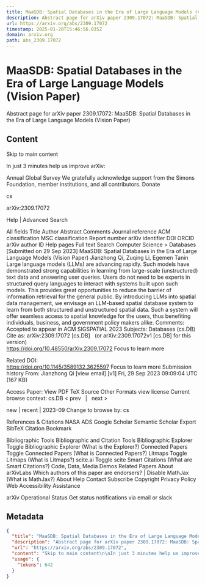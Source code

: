 ```yaml
---
title: MaaSDB: Spatial Databases in the Era of Large Language Models (Vision Paper)
description: Abstract page for arXiv paper 2309.17072: MaaSDB: Spatial Databases in the Era of Large Language Models (Vision Paper)
url: https://arxiv.org/abs/2309.17072
timestamp: 2025-01-20T15:46:56.035Z
domain: arxiv.org
path: abs_2309.17072
---
```


# MaaSDB: Spatial Databases in the Era of Large Language Models (Vision Paper)


Abstract page for arXiv paper 2309.17072: MaaSDB: Spatial Databases in the Era of Large Language Models (Vision Paper)


## Content

Skip to main content

In just 3 minutes help us improve arXiv:

Annual Global Survey
We gratefully acknowledge support from the Simons Foundation, member institutions, and all contributors.
Donate
>
cs
>
arXiv:2309.17072

Help | Advanced Search

All fields
Title
Author
Abstract
Comments
Journal reference
ACM classification
MSC classification
Report number
arXiv identifier
DOI
ORCID
arXiv author ID
Help pages
Full text
Search
Computer Science > Databases
[Submitted on 29 Sep 2023]
MaaSDB: Spatial Databases in the Era of Large Language Models (Vision Paper)
Jianzhong Qi, Zuqing Li, Egemen Tanin
Large language models (LLMs) are advancing rapidly. Such models have demonstrated strong capabilities in learning from large-scale (unstructured) text data and answering user queries. Users do not need to be experts in structured query languages to interact with systems built upon such models. This provides great opportunities to reduce the barrier of information retrieval for the general public. By introducing LLMs into spatial data management, we envisage an LLM-based spatial database system to learn from both structured and unstructured spatial data. Such a system will offer seamless access to spatial knowledge for the users, thus benefiting individuals, business, and government policy makers alike.
Comments:	Accepted to appear in ACM SIGSPATIAL 2023
Subjects:	Databases (cs.DB)
Cite as:	arXiv:2309.17072 [cs.DB]
 	(or arXiv:2309.17072v1 [cs.DB] for this version)
 	
https://doi.org/10.48550/arXiv.2309.17072
Focus to learn more

Related DOI:	
https://doi.org/10.1145/3589132.3625597
Focus to learn more
Submission history
From: Jianzhong Qi [view email]
[v1] Fri, 29 Sep 2023 09:09:04 UTC (167 KB)

Access Paper:
View PDF
TeX Source
Other Formats
view license
Current browse context:
cs.DB
< prev   |   next >

new | recent | 2023-09
Change to browse by:
cs

References & Citations
NASA ADS
Google Scholar
Semantic Scholar
Export BibTeX Citation
Bookmark
 
Bibliographic Tools
Bibliographic and Citation Tools
Bibliographic Explorer Toggle
Bibliographic Explorer (What is the Explorer?)
Connected Papers Toggle
Connected Papers (What is Connected Papers?)
Litmaps Toggle
Litmaps (What is Litmaps?)
scite.ai Toggle
scite Smart Citations (What are Smart Citations?)
Code, Data, Media
Demos
Related Papers
About arXivLabs
Which authors of this paper are endorsers? | Disable MathJax (What is MathJax?)
About
Help
Contact
Subscribe
Copyright
Privacy Policy
Web Accessibility Assistance

arXiv Operational Status 
Get status notifications via email or slack

## Metadata

```json
{
  "title": "MaaSDB: Spatial Databases in the Era of Large Language Models (Vision Paper)",
  "description": "Abstract page for arXiv paper 2309.17072: MaaSDB: Spatial Databases in the Era of Large Language Models (Vision Paper)",
  "url": "https://arxiv.org/abs/2309.17072",
  "content": "Skip to main content\n\nIn just 3 minutes help us improve arXiv:\n\nAnnual Global Survey\nWe gratefully acknowledge support from the Simons Foundation, member institutions, and all contributors.\nDonate\n>\ncs\n>\narXiv:2309.17072\n\nHelp | Advanced Search\n\nAll fields\nTitle\nAuthor\nAbstract\nComments\nJournal reference\nACM classification\nMSC classification\nReport number\narXiv identifier\nDOI\nORCID\narXiv author ID\nHelp pages\nFull text\nSearch\nComputer Science > Databases\n[Submitted on 29 Sep 2023]\nMaaSDB: Spatial Databases in the Era of Large Language Models (Vision Paper)\nJianzhong Qi, Zuqing Li, Egemen Tanin\nLarge language models (LLMs) are advancing rapidly. Such models have demonstrated strong capabilities in learning from large-scale (unstructured) text data and answering user queries. Users do not need to be experts in structured query languages to interact with systems built upon such models. This provides great opportunities to reduce the barrier of information retrieval for the general public. By introducing LLMs into spatial data management, we envisage an LLM-based spatial database system to learn from both structured and unstructured spatial data. Such a system will offer seamless access to spatial knowledge for the users, thus benefiting individuals, business, and government policy makers alike.\nComments:\tAccepted to appear in ACM SIGSPATIAL 2023\nSubjects:\tDatabases (cs.DB)\nCite as:\tarXiv:2309.17072 [cs.DB]\n \t(or arXiv:2309.17072v1 [cs.DB] for this version)\n \t\nhttps://doi.org/10.48550/arXiv.2309.17072\nFocus to learn more\n\nRelated DOI:\t\nhttps://doi.org/10.1145/3589132.3625597\nFocus to learn more\nSubmission history\nFrom: Jianzhong Qi [view email]\n[v1] Fri, 29 Sep 2023 09:09:04 UTC (167 KB)\n\nAccess Paper:\nView PDF\nTeX Source\nOther Formats\nview license\nCurrent browse context:\ncs.DB\n< prev   |   next >\n\nnew | recent | 2023-09\nChange to browse by:\ncs\n\nReferences & Citations\nNASA ADS\nGoogle Scholar\nSemantic Scholar\nExport BibTeX Citation\nBookmark\n \nBibliographic Tools\nBibliographic and Citation Tools\nBibliographic Explorer Toggle\nBibliographic Explorer (What is the Explorer?)\nConnected Papers Toggle\nConnected Papers (What is Connected Papers?)\nLitmaps Toggle\nLitmaps (What is Litmaps?)\nscite.ai Toggle\nscite Smart Citations (What are Smart Citations?)\nCode, Data, Media\nDemos\nRelated Papers\nAbout arXivLabs\nWhich authors of this paper are endorsers? | Disable MathJax (What is MathJax?)\nAbout\nHelp\nContact\nSubscribe\nCopyright\nPrivacy Policy\nWeb Accessibility Assistance\n\narXiv Operational Status \nGet status notifications via email or slack",
  "usage": {
    "tokens": 642
  }
}
```
